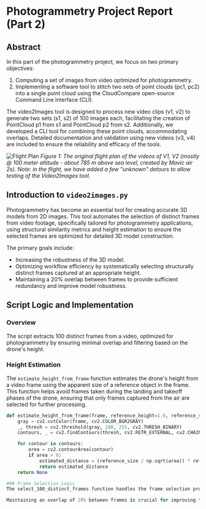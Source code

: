 # Photogrammetry Project Report (Part 2)

## Abstract

In this part of the photogrammetry project, we focus on two primary objectives:
1. Computing a set of images from video optimized for photogrammetry.
2. Implementing a software tool to stitch two sets of point clouds (pc1, pc2) into a single point cloud using the CloudCompare open-source Command Line Interface (CLI).

The video2Images tool is designed to process new video clips (v1, v2) to generate two sets (s1, s2) of 100 images each, facilitating the creation of PointCloud p1 from s1 and PointCloud p2 from s2. Additionally, we developed a CLI tool for combining these point clouds, accommodating overlaps. Detailed documentation and validation using new videos (v3, v4) are included to ensure the reliability and efficacy of the tools.

![Flight Plan](flight_plan.png)
*Figure 1: The original flight plan of the videos of V1, V2 (mostly @ 100 meter altitude - about 785 m above sea level, created by Mavic air 2s). Note: in the flight, we have added a few "unknown" detours to allow testing of the Video2Images tool.*

## Introduction to `video2images.py`

Photogrammetry has become an essential tool for creating accurate 3D models from 2D images. This tool automates the selection of distinct frames from video footage, specifically tailored for photogrammetry applications, using structural similarity metrics and height estimation to ensure the selected frames are optimized for detailed 3D model construction.

The primary goals include:
- Increasing the robustness of the 3D model.
- Optimizing workflow efficiency by systematically selecting structurally distinct frames captured at an appropriate height.
- Maintaining a 20% overlap between frames to provide sufficient redundancy and improve model robustness.

## Script Logic and Implementation

### Overview

The script extracts 100 distinct frames from a video, optimized for photogrammetry by ensuring minimal overlap and filtering based on the drone's height.

### Height Estimation

The `estimate_height_from_frame` function estimates the drone's height from a video frame using the apparent size of a reference object in the frame. This function helps avoid frames taken during the landing and takeoff phases of the drone, ensuring that only frames captured from the air are selected for further processing.

```python
def estimate_height_from_frame(frame, reference_height=1.0, reference_size=100):
    gray = cv2.cvtColor(frame, cv2.COLOR_BGR2GRAY)
    _, thresh = cv2.threshold(gray, 200, 255, cv2.THRESH_BINARY)
    contours, _ = cv2.findContours(thresh, cv2.RETR_EXTERNAL, cv2.CHAIN_APPROX_SIMPLE)

    for contour in contours:
        area = cv2.contourArea(contour)
        if area > 0:
            estimated_distance = (reference_size / np.sqrt(area)) * reference_height
            return estimated_distance
    return None

### Frame Selection Logic
The select_100_distinct_frames function handles the frame selection process. It opens the video, calculates the total frames, and initializes variables for tracking selected frames. The function then iterates through each frame, estimating the height and filtering out frames below the height threshold. Selected frames are sampled to ensure distinctiveness based on SSIM scores and are saved to the output folder.

Maintaining an overlap of 20% between frames is crucial for improving the robustness of the 3D model. This overlap provides sufficient redundancy, ensuring that enough common points are available for the photogrammetry software to accurately align and reconstruct the 3D structure. It also helps in mitigating errors that might arise from occasional poor-quality frames or rapid changes in the scene.
